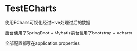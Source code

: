 # TestECharts
使用ECharts可视化经过Hive处理过后的数据

后台使用了SpringBoot + Mybatis前台使用了bootstrap + echarts

全部配置都写在application.properties
